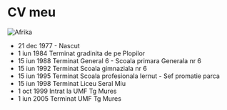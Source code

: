 
# CV meu

![Afrika](/images/afrika.png)

* 21 dec 1977 - Nascut
* 1  iun 1984 Terminat gradinita de pe Plopilor
* 15 iun 1988 Terminat General 6 - Scoala primara Generala nr 6
* 15 iun 1992 Terminat Scoala gimnaziala nr 6
* 15 iun 1995 Terminat Scoala profesionala Iernut - Sef promatie parca
* 15 iun 1998 Terminat Liceu Seral Miu
* 1 oct 1999 Intrat la UMF Tg Mures
* 1 iun 2005 Terminat UMF Tg Mures 